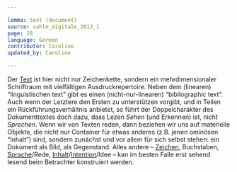 ```yaml
---

lemma: text (document)
source: sahle_digitale_2013_1
page: 28
language: German
contributor: Caroline
updated_by: Caroline

---
```


Der [Text](text.html) ist hier nicht nur Zeichenkette, sondern ein mehrdimensionaler Schriftraum mit vielfältigen Ausdruckrepertoire. Neben dem (linearen) “linguistischen text” gibt es einen (nicht-nur-linearen) “bibilographic text”. Auch wenn der Letztere den Ersten zu unterstützen vorgibt, und in Teilen ein Rückführungsverhältnis anbietet, so führt der Doppelcharakter des Dokumenttextes doch dazu, dass Lezen _Sehen_ (und Erkennen) ist, nicht _Sprechen_. Wenn wir von Texten reden, dann beziehen wir uns auf materielle Objekte, die nicht nur Container für etwas anderes (z.B. jenen ominösen “Inhalt”) sind, sondern zunächst und vor allem für sich selbst stehen: ein Dokument als Bild, als Gegenstand. Alles andere – [Zeichen](textSign.html), Buchstaben, [Sprache](textExpression.html)/Rede, [Inhalt](textContent.html)/[Intention](intentionality.html)/Idee – kan im besten Falle erst sehend lesend beim Betrachter konstruiert werden.
